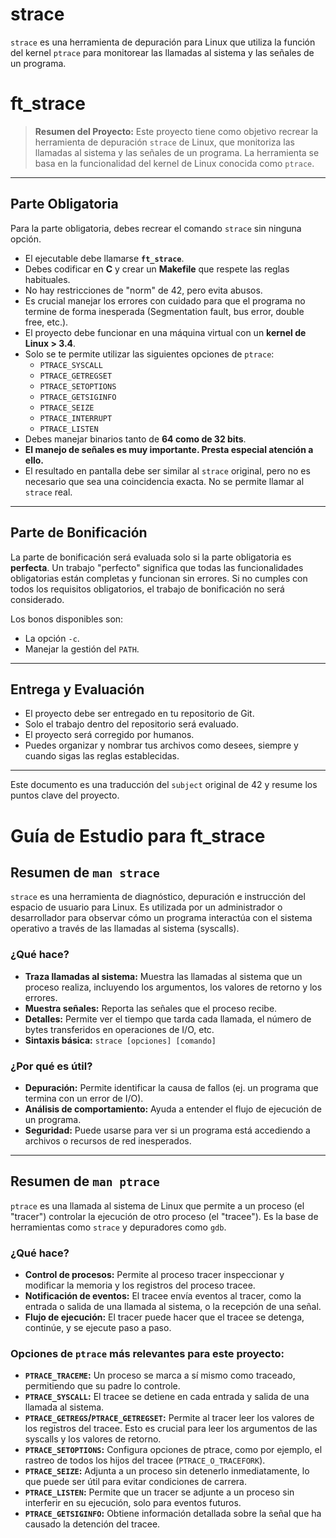 # strace
`strace` es una herramienta de depuración para Linux que utiliza la función del kernel `ptrace` para monitorear las llamadas al sistema y las señales de un programa.

# ft_strace

> **Resumen del Proyecto:** Este proyecto tiene como objetivo recrear la herramienta de depuración `strace` de Linux, que monitoriza las llamadas al sistema y las señales de un programa. La herramienta se basa en la funcionalidad del kernel de Linux conocida como `ptrace`.

---

## Parte Obligatoria

Para la parte obligatoria, debes recrear el comando `strace` sin ninguna opción.

- El ejecutable debe llamarse **`ft_strace`**.
- Debes codificar en **C** y crear un **Makefile** que respete las reglas habituales.
- No hay restricciones de "norm" de 42, pero evita abusos.
- Es crucial manejar los errores con cuidado para que el programa no termine de forma inesperada (Segmentation fault, bus error, double free, etc.).
- El proyecto debe funcionar en una máquina virtual con un **kernel de Linux > 3.4**.
- Solo se te permite utilizar las siguientes opciones de `ptrace`:
  - `PTRACE_SYSCALL`
  - `PTRACE_GETREGSET`
  - `PTRACE_SETOPTIONS`
  - `PTRACE_GETSIGINFO`
  - `PTRACE_SEIZE`
  - `PTRACE_INTERRUPT`
  - `PTRACE_LISTEN`
- Debes manejar binarios tanto de **64 como de 32 bits**.
- **El manejo de señales es muy importante. Presta especial atención a ello.**
- El resultado en pantalla debe ser similar al `strace` original, pero no es necesario que sea una coincidencia exacta. No se permite llamar al `strace` real.

---

## Parte de Bonificación

La parte de bonificación será evaluada solo si la parte obligatoria es **perfecta**. Un trabajo "perfecto" significa que todas las funcionalidades obligatorias están completas y funcionan sin errores. Si no cumples con todos los requisitos obligatorios, el trabajo de bonificación no será considerado.

Los bonos disponibles son:

- La opción `-c`.
- Manejar la gestión del `PATH`.

---

## Entrega y Evaluación

- El proyecto debe ser entregado en tu repositorio de Git.
- Solo el trabajo dentro del repositorio será evaluado.
- El proyecto será corregido por humanos.
- Puedes organizar y nombrar tus archivos como desees, siempre y cuando sigas las reglas establecidas.

---

Este documento es una traducción del `subject` original de 42 y resume los puntos clave del proyecto.


# Guía de Estudio para ft_strace

## Resumen de `man strace`

`strace` es una herramienta de diagnóstico, depuración e instrucción del espacio de usuario para Linux. Es utilizada por un administrador o desarrollador para observar cómo un programa interactúa con el sistema operativo a través de las llamadas al sistema (syscalls).

### ¿Qué hace?
- **Traza llamadas al sistema:** Muestra las llamadas al sistema que un proceso realiza, incluyendo los argumentos, los valores de retorno y los errores.
- **Muestra señales:** Reporta las señales que el proceso recibe.
- **Detalles:** Permite ver el tiempo que tarda cada llamada, el número de bytes transferidos en operaciones de I/O, etc.
- **Sintaxis básica:** `strace [opciones] [comando]`

### ¿Por qué es útil?
- **Depuración:** Permite identificar la causa de fallos (ej. un programa que termina con un error de I/O).
- **Análisis de comportamiento:** Ayuda a entender el flujo de ejecución de un programa.
- **Seguridad:** Puede usarse para ver si un programa está accediendo a archivos o recursos de red inesperados.

---

## Resumen de `man ptrace`

`ptrace` es una llamada al sistema de Linux que permite a un proceso (el "tracer") controlar la ejecución de otro proceso (el "tracee"). Es la base de herramientas como `strace` y depuradores como `gdb`.

### ¿Qué hace?
- **Control de procesos:** Permite al proceso tracer inspeccionar y modificar la memoria y los registros del proceso tracee.
- **Notificación de eventos:** El tracee envía eventos al tracer, como la entrada o salida de una llamada al sistema, o la recepción de una señal.
- **Flujo de ejecución:** El tracer puede hacer que el tracee se detenga, continúe, y se ejecute paso a paso.

### Opciones de `ptrace` más relevantes para este proyecto:
- **`PTRACE_TRACEME`:** Un proceso se marca a sí mismo como traceado, permitiendo que su padre lo controle.
- **`PTRACE_SYSCALL`:** El tracee se detiene en cada entrada y salida de una llamada al sistema.
- **`PTRACE_GETREGS`/`PTRACE_GETREGSET`:** Permite al tracer leer los valores de los registros del tracee. Esto es crucial para leer los argumentos de las syscalls y los valores de retorno.
- **`PTRACE_SETOPTIONS`:** Configura opciones de ptrace, como por ejemplo, el rastreo de todos los hijos del tracee (`PTRACE_O_TRACEFORK`).
- **`PTRACE_SEIZE`:** Adjunta a un proceso sin detenerlo inmediatamente, lo que puede ser útil para evitar condiciones de carrera.
- **`PTRACE_LISTEN`:** Permite que un tracer se adjunte a un proceso sin interferir en su ejecución, solo para eventos futuros.
- **`PTRACE_GETSIGINFO`:** Obtiene información detallada sobre la señal que ha causado la detención del tracee.

